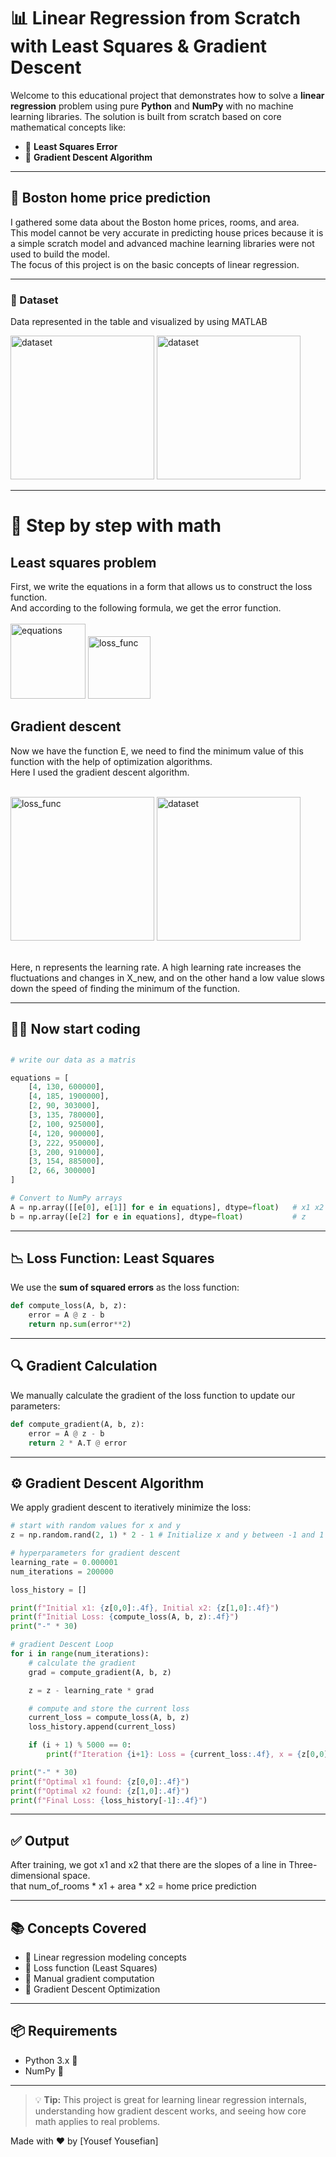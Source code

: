 # 📊 Linear Regression from Scratch with Least Squares & Gradient Descent

Welcome to this educational project that demonstrates how to solve a **linear regression** problem using pure **Python** and **NumPy** with no machine learning libraries. The solution is built from scratch based on core mathematical concepts like:

- 🔢 **Least Squares Error**
- 🔁 **Gradient Descent Algorithm**

---
## 🏡 Boston home price prediction

I gathered some data about the Boston home prices, rooms, and area.<br>
This model cannot be very accurate in predicting house prices because it is a simple scratch model and advanced machine learning libraries
were not used to build the model.<br>The focus of this project is on the basic concepts of linear regression.

---
### 📁 Dataset

Data represented in the table and visualized by using MATLAB
<p>
    <img src="assets/data.png" height="230" alt="dataset" />
    <img src="assets/data_visu.png" height="230" alt="dataset" />
<p/>
    
---

# 📖 Step by step with math

## Least squares problem

First, we write the equations in a form that allows us to construct the loss function.<br>
And according to the following formula, we get the error function.<br><br>
<img src="assets/EQUATION.png" height="120" alt="equations" />
<img src="assets/least_squares.png" height="100" alt="loss_func" />

## Gradient descent
Now we have the function E, we need to find the minimum value of this function with the help of optimization algorithms.<br>
Here I used the gradient descent algorithm.<br><br>
<p>
    <img src="assets/grad_desc_img.png" height="230" alt="loss_func" />
    <img src="assets/gradient_descent.png" height="230" alt="dataset" />
<p/><br>
Here, n represents the learning rate. A high learning rate increases the fluctuations and changes in X_new, and on the other hand a low value slows down the speed of finding the minimum of the function.

---

## 🧑‍💻 Now start coding
## 
```python
# write our data as a matris

equations = [
    [4, 130, 600000],
    [4, 185, 1900000],
    [2, 90, 303000],
    [3, 135, 780000],
    [2, 100, 925000],
    [4, 120, 900000],
    [3, 222, 950000],
    [3, 200, 910000],
    [3, 154, 885000],
    [2, 66, 300000]
]

# Convert to NumPy arrays
A = np.array([[e[0], e[1]] for e in equations], dtype=float)   # x1 x2
b = np.array([e[2] for e in equations], dtype=float)           # z
```

---

## 📉 Loss Function: Least Squares
We use the **sum of squared errors** as the loss function:

```python
def compute_loss(A, b, z):
    error = A @ z - b
    return np.sum(error**2)
```

---

## 🔍 Gradient Calculation
We manually calculate the gradient of the loss function to update our parameters:

```python
def compute_gradient(A, b, z):
    error = A @ z - b
    return 2 * A.T @ error
```

---

## ⚙️ Gradient Descent Algorithm
We apply gradient descent to iteratively minimize the loss:

```python
# start with random values for x and y
z = np.random.rand(2, 1) * 2 - 1 # Initialize x and y between -1 and 1 (smaller initial range)

# hyperparameters for gradient descent
learning_rate = 0.000001
num_iterations = 200000

loss_history = []

print(f"Initial x1: {z[0,0]:.4f}, Initial x2: {z[1,0]:.4f}")
print(f"Initial Loss: {compute_loss(A, b, z):.4f}")
print("-" * 30)

# gradient Descent Loop
for i in range(num_iterations):
    # calculate the gradient
    grad = compute_gradient(A, b, z)

    z = z - learning_rate * grad

    # compute and store the current loss
    current_loss = compute_loss(A, b, z)
    loss_history.append(current_loss)

    if (i + 1) % 5000 == 0:
        print(f"Iteration {i+1}: Loss = {current_loss:.4f}, x = {z[0,0]:.4f}, y = {z[1,0]:.4f}")

print("-" * 30)
print(f"Optimal x1 found: {z[0,0]:.4f}")
print(f"Optimal x2 found: {z[1,0]:.4f}")
print(f"Final Loss: {loss_history[-1]:.4f}")
```

---

## ✅ Output
After training, we got x1 and x2 that there are the slopes of a line in Three-dimensional space.<br>
that num_of_rooms * x1 + area * x2 = home price prediction

---

## 📚 Concepts Covered
- 📐 Linear regression modeling concepts
- 🔢 Loss function (Least Squares)
- 📏 Manual gradient computation
- 🔁 Gradient Descent Optimization

---

## 📦 Requirements
- Python 3.x 🐍
- NumPy 🔢

---

> 💡 **Tip:** This project is great for learning linear regression internals, understanding how gradient descent works, and seeing how core math applies to real problems.

Made with ❤️ by [Yousef Yousefian]
